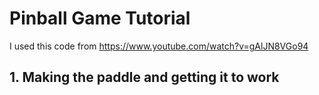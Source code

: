 # Pinball Game Tutorial

I used this code from https://www.youtube.com/watch?v=gAlJN8VGo94

## 1. Making the paddle and getting it to work

